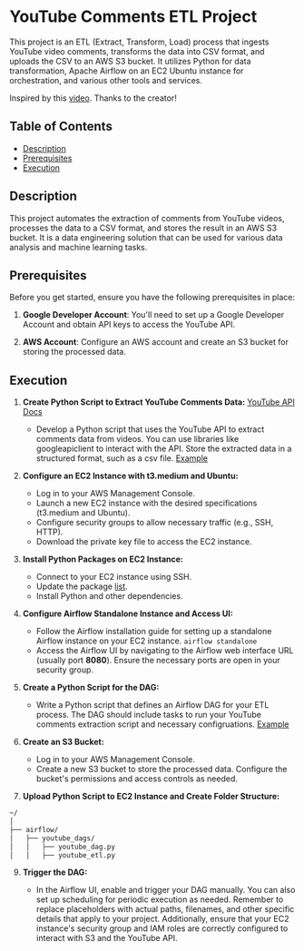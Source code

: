 # YouTube Comments ETL Project

This project is an ETL (Extract, Transform, Load) process that ingests YouTube video comments, transforms the data into CSV format, and uploads the CSV to an AWS S3 bucket. It utilizes Python for data transformation, Apache Airflow on an EC2 Ubuntu instance for orchestration, and various other tools and services.

Inspired by this [video](https://www.youtube.com/watch?v=q8q3OFFfY6c&t=994s). Thanks to the creator!

## Table of Contents

- [Description](#description)
- [Prerequisites](#prerequisites)
- [Execution](#execution)

## Description

This project automates the extraction of comments from YouTube videos, processes the data to a CSV format, and stores the result in an AWS S3 bucket. It is a data engineering solution that can be used for various data analysis and machine learning tasks.

## Prerequisites

Before you get started, ensure you have the following prerequisites in place:

1. **Google Developer Account**: You'll need to set up a Google Developer Account and obtain API keys to access the YouTube API.

2. **AWS Account**: Configure an AWS account and create an S3 bucket for storing the processed data.

## Execution

1. **Create Python Script to Extract YouTube Comments Data:** [YouTube API Docs](https://developers.google.com/youtube/v3/docs)

    - Develop a Python script that uses the YouTube API to extract comments data from videos. You can use libraries like googleapiclient to interact with the API. Store the extracted data in a structured format, such as a csv file. [Example](https://github.com/aarongan4/YouTube-Airflow-ETL/blob/main/youtube_etl.py)

2. **Configure an EC2 Instance with t3.medium and Ubuntu:**

    - Log in to your AWS Management Console.
    - Launch a new EC2 instance with the desired specifications (t3.medium and Ubuntu).
    - Configure security groups to allow necessary traffic (e.g., SSH, HTTP).
    - Download the private key file to access the EC2 instance.

3. **Install Python Packages on EC2 Instance:**

    - Connect to your EC2 instance using SSH.
    - Update the package [list](https://github.com/aarongan4/YouTube-Airflow-ETL/blob/main/ubuntu_packages.txt). 
    - Install Python and other dependencies.

4. **Configure Airflow Standalone Instance and Access UI:**

    - Follow the Airflow installation guide for setting up a standalone Airflow instance on your EC2 instance.
      `airflow standalone`
    - Access the Airflow UI by navigating to the Airflow web interface URL (usually port **8080**). Ensure the necessary ports are open in your security group.
  
5. **Create a Python Script for the DAG:**

    - Write a Python script that defines an Airflow DAG for your ETL process. The DAG should include tasks to run your YouTube comments extraction script and necessary configruations. [Example](https://github.com/aarongan4/YouTube-Airflow-ETL/blob/main/youtube_dag.py)

6. **Create an S3 Bucket:**

    - Log in to your AWS Management Console.
    - Create a new S3 bucket to store the processed data. Configure the bucket's permissions and access controls as needed.
  
7. **Upload Python Script to EC2 Instance and Create Folder Structure:**
```bash
~/
│
├── airflow/
│   ├── youtube_dags/
│   │   ├── youtube_dag.py
│   │   ├── youtube_etl.py

```

9. **Trigger the DAG:**

    - In the Airflow UI, enable and trigger your DAG manually. You can also set up scheduling for periodic execution as needed.
Remember to replace placeholders with actual paths, filenames, and other specific details that apply to your project. Additionally, ensure that your EC2 instance's security group and IAM roles are correctly configured to interact with S3 and the YouTube API.





